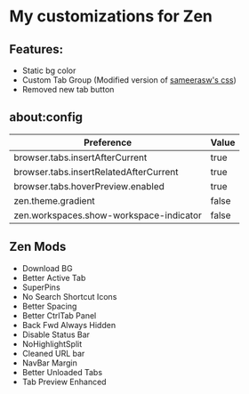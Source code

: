 
# My customizations for Zen

## Features:
- Static bg color
- Custom Tab Group (Modified version of [sameerasw's css](https://github.com/sameerasw/my-internet/discussions/574))
- Removed new tab button

## about:config
| Preference  | Value |
| ------------- | ------------- |
| browser.tabs.insertAfterCurrent  | true  |
| browser.tabs.insertRelatedAfterCurrent  | true |
| browser.tabs.hoverPreview.enabled | true |
|zen.theme.gradient  | false |
| zen.workspaces.show-workspace-indicator | false |

## Zen Mods
- Download BG
- Better Active Tab
- SuperPins
- No Search Shortcut Icons
- Better Spacing
- Better CtrlTab Panel
- Back Fwd Always Hidden
- Disable Status Bar
- NoHighlightSplit
- Cleaned URL bar
- NavBar Margin
- Better Unloaded Tabs
- Tab Preview Enhanced

